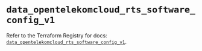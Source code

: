 # `data_opentelekomcloud_rts_software_config_v1`

Refer to the Terraform Registry for docs: [`data_opentelekomcloud_rts_software_config_v1`](https://registry.terraform.io/providers/opentelekomcloud/opentelekomcloud/1.36.31/docs/data-sources/rts_software_config_v1).
